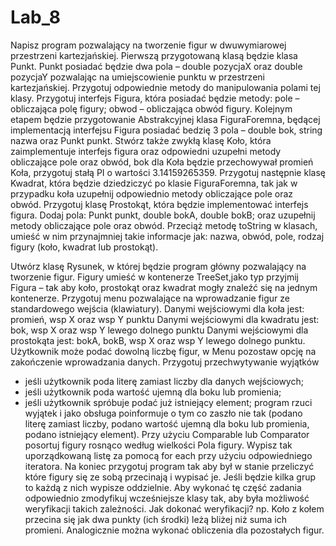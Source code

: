 # Lab_8

Napisz program pozwalający na tworzenie figur w dwuwymiarowej przestrzeni kartezjańskiej. Pierwszą przygotowaną klasą będzie klasa Punkt. Punkt posiadać będzie dwa pola – double pozycjaX oraz double pozycjaY pozwalając na umiejscowienie punktu w przestrzeni kartezjańskiej. Przygotuj odpowiednie metody do manipulowania polami tej klasy. Przygotuj interfejs Figura, która posiadać będzie metody:
pole – obliczająca polę figury;
obwod – obliczająca obwód figury.
Kolejnym etapem będzie przygotowanie Abstrakcyjnej klasa FiguraForemna, będącej implementacją interfejsu Figura posiadać bedzię 3 pola – double bok, string nazwa oraz Punkt punkt.
Stwórz także zwykłą klasę Koło, która zaimplementuje interfejs figura oraz odpowiedni uzupełni metody obliczające pole oraz obwód, bok dla Koła będzie przechowywał promień Koła, przygotuj stałą PI o wartości 3.14159265359.
Przygotuj następnie klasę Kwadrat, która będzie dziedziczyć po klasie FiguraForemna, tak jak w przypadku koła uzupełnij odpowiednio metody obliczające pole oraz obwód.
Przygotuj klasę Prostokąt, która będzie implementować interfejs figura. Dodaj pola: Punkt punkt, double bokA, double bokB; oraz uzupełnij metody obliczające pole oraz obwód.
Przeciąż metodę toString w klasach, umieść w nim przynajmniej takie informacje jak: nazwa, obwód, pole, rodzaj figury (koło, kwadrat lub prostokąt).

Utwórz klasę Rysunek, w której będzie program główny pozwalający na tworzenie figur. Figury umieść w kontenerze TreeSet,jako typ przyjmij Figura – tak aby koło, prostokąt oraz kwadrat mogły znaleźć się na jednym kontenerze.
Przygotuj menu pozwalające na wprowadzanie figur ze standardowego wejścia (klawiatury).
Danymi wejściowymi dla koła jest: promień, wsp X oraz wsp Y punktu
Danymi wejściowymi dla kwadratu jest: bok, wsp X oraz wsp Y lewego dolnego punktu
Danymi wejściowymi dla prostokąta jest: bokA, bokB, wsp X oraz wsp Y lewego dolnego punktu.
Użytkownik może podać dowolną liczbę figur, w Menu pozostaw opcję na zakończenie wprowadzania danych.
Przygotuj przechwytywanie wyjątków
- jeśli użytkownik poda literę zamiast liczby dla danych wejściowych;
- jeśli użytkownik poda wartość ujemną dla boku lub promienia;
- jeśli użytkownik spróbuje podać już istniejący element;
program rzuci wyjątek i jako obsługa poinformuje o tym co zaszło nie tak (podano literę zamiast liczby, podano wartość ujemną dla boku lub promienia, podano istniejący element).
Przy użyciu Comparable lub Comparator posortuj figury rosnąco według wielkości Pola figury. Wypisz tak uporządkowaną listę za pomocą for each przy użyciu odpowiedniego iteratora.
Na koniec przygotuj program tak aby był w stanie przeliczyć które figury się ze sobą przecinają i wypisać je. Jeśli będzie kilka grup to każdą z nich wypisze oddzielnie. Aby wykonać tę część zadania odpowiednio zmodyfikuj wcześniejsze klasy tak, aby była możliwość weryfikacji takich zależności. Jak dokonać weryfikacji? np. Koło z kołem przecina się jak dwa punkty (ich środki) leżą bliżej niż suma ich promieni. Analogicznie można wykonać obliczenia dla pozostałych figur.
